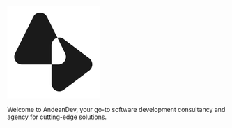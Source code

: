 ![AndeanDev Logo](./images/logo-white.png)

Welcome to AndeanDev, your go-to software development consultancy and agency for cutting-edge solutions.
